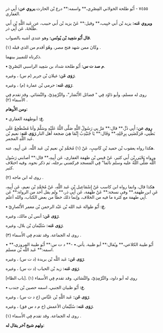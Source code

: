 ٧٤٥٥ - أَبُو طلحة الخولاني المِصْرِي،** واسمه:** درع بْن الحارث.**يروي عن:** أَبِي ذر الغفاري.

**ويروي عَنه:** يزيد بْن أَبي حَبِيب،** وقيل:** عَنْ يزيد بْن أَبي حبيب، عن عَبد اللَّهِ بْنِ أَبي طَلْحَةَ، عَن أَبِي ذر.

**قال أَبُو سَعِيد بْن يُونُس:** وهو عندي أشبه بالصواب.

وكَانَ ممن شهد فتح مصر، وهُوَ أقدم من الذي قبله (١) .

ذكرناه للتمييز بينهما.

**• م صد ت س:** أَبُو طلحة شداد بن سَعِيد الراسبي البَصْرِيّ.

**رَوَى عَن:** غيلان بْن جرير (م س) ، وغيره.

**رَوَى عَنه:** حرمي بْن عمارة (م) ، وغيره.

روى له مسلم، وأبو دَاوُد فِي " فضائل الأَنْصَار"، والتِّرْمِذِيّ، والنَّسَائي. وقد تقدم فِي الأَسماء (٢) .

**ومن الأَوهام:**

**• ع:** أبوطهفة الغفاري.

**روى عن:** أَبِي ذَرٍّ،** قال:** مَرَّ بِي رَسُولُ اللَّهِ صَلَّى اللَّهُ عَلَيْهِ وسَلَّمَ وأنا مُضْطَجِعٌ عَلَى بَطْنِي، فَرَكَضَنِي بِرِجْلِهِ،** وَقَال:** يَا جُنَيْدِبُ إِنَّمَا هِيَ ضجعة أهل النار.**رَوَى عَنه:** نعيم بْن عَبد اللَّهِ المجمر.

هكذا رواه يعقوب بْن حميد بْنِ كَاسِبٍ، عَنْ (١) مُحَمَّدِ بْنِ نعيم بْن عَبد اللَّه، عَن أَبِيهِ، عنه.

ورواه يَحْيَى بْن أَبي كثير، عَنْ قيس بْن طهفة الغفاري، عَن أَبِيهِ،** قال:** أصابني رَسُول اللَّه صَلَّى اللَّهُ عليه وسلم نائما" فِي المسجد فركضني برجله، ثم ذكر نحوه. وفيه اختلاف كثير.

روى له ابن ماجه (٢) .

هكذا قال، وانما رواه ابن كاسب عَنْ إِسْمَاعِيل بْنِ عَبد اللَّهِ، عَنْ مُحَمَّدِ بْن نعيم، عَن أَبِيهِ، عَنِ ابن طهفة.** وفي نسخة:** عَنْ طهفة، عَن أَبِي ذر،** ولم يقل أحد من الرواة:** عَن أَبِي طهفة مع كثرة ما فيه من الخلاف، وإنما ذلك خطأ من بعض الكتاب، والله أعلم.

**• ع:** أَبُو طوالة عَبد الله بْن عَبْد الرحمن بْن معمر الأَنْصارِيّ.

**رَوَى عَن:** أنس بْن مالك، وغيره.

**رَوَى عَنه:** سُلَيْمان بْن بلال، وغيره.

روى له الجماعة. وقد تقدم فِي الأَسماء (٣) .

• أَبُو طيبة الكلاعي،** ويُقال:** أبو ظبية. يأتي.• -** د ت س:** أَبُو طيبة المروزي،** اسمه:** عَبد اللَّه بْن مسلم.

**رَوَى عَن:** عَبد اللَّه بْن بريدة (د ت س) ، وغيره.

**رَوَى عَنه:** زيد بْن الحباب (د ت س) ، وغيره.

روى له أبو داود، والتِّرْمِذِيّ، والنَّسَائي. وقد تقدم فِي الأَسماء (١) .[باب الظاء]

**• ع:** أَبُو ظبيان الجنبي، اسمه حصين بْن جندب.

**رَوَى عَن:** عَبد اللَّهِ بْن عَبَّاس (خ د ت س) ، وغيره.

**رَوَى عَنه:** سُلَيْمان الأعمش (خ م د س فق) ، وغيره.

روى له الجماعة. وقد تقدم فِي الأَسماء (١) .

**ولهم شيخ آخر يقال له:**